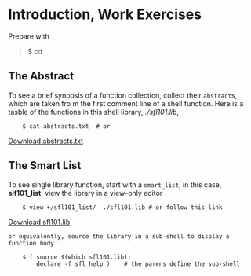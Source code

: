 # Introduction,  Work Exercises

Prepare with

> $ cd 


## The Abstract 

To see a brief synopsis of a function collection, collect their ``abstract``s,
which are taken fro m the first comment line of a shell function.
Here is a tasble of the functions in this shell library, *./sfl101.lib*,

        $ cat abstracts.txt  # or

   <a href="./abstracts.txt" download="abstracts.txt">Download abstracts.txt</a>
   
## The Smart List 

  To see single library function, start with a ``smart_list``, in
    this case, **slf101_list**, view the library in a view-only editor

        $ view +/sfl101_list/  ./sfl101.lib # or follow this link
		
   <a href="./sfl101.lib" download="sfl101.lib">Download sfl101.lib</a>
   
    or equivalently, source the library in a sub-shell to display a function body

        $ ( source $(which sfl101.lib); 
            declare -f sfl_help )    # the parens define the sub-shell


